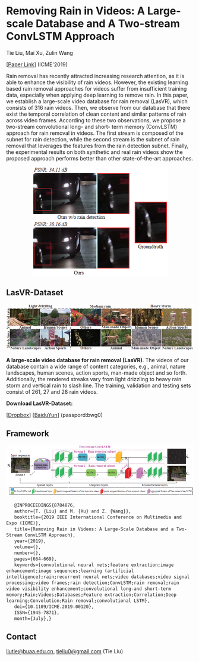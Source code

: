 # Removing Rain in Videos: A Large-scale Database and A Two-stream ConvLSTM Approach

Tie Liu, Mai Xu, Zulin Wang

[[Paper Link](https://ieeexplore.ieee.org/document/8784876)] (ICME'2019)

Rain removal has recently attracted increasing research attention, as it is able to enhance the visibility of rain videos. However, the existing learning based rain removal approaches for videos suffer from insufficient training data, especially when applying deep learning to remove rain. In this paper, we establish a large-scale video database for rain removal (LasVR), which consists of 316 rain videos. Then, we observe from our database that there exist the temporal correlation of clean content and similar patterns of rain across video frames. According to these two observations, we propose a two-stream convolutional long- and short- term memory (ConvLSTM) approach for rain removal in videos. The first stream is composed of the subnet for rain detection, while the second stream is the subnet of rain removal that leverages the features from the rain detection subnet. Finally, the experimental results on both synthetic and real rain videos show the proposed approach performs better than other state-of-the-art approaches.

<p align="center">
<img src="src_img/fig1.png"/>
</p>

## LasVR-Dataset
![Video_class](./src_img/dataset_example.png)

**A large-scale video database for rain removal (LasVR)**. The videos of our database contain a wide range of content categories, e.g., animal, nature landscapes, human scenes, action sports, man-made object and so forth. Additionally, the rendered streaks vary from light drizzling to heavy rain storm and vertical rain to slash line. The training, validation and testing sets consist of 261, 27 and 28 rain videos.

**Download LasVR-Dataset:**

[[Dropbox](https://www.dropbox.com/s/cf1q283dvwvpby9/LasVR.zip?dl=0)]     [[BaiduYun](https://pan.baidu.com/s/1uyrCiK7rtFzOYKGBaf_D5w)] (passpord:bwg0)

## Framework
![Video_class](./src_img/framework.png)

       @INPROCEEDINGS{8784876,
       author={T. {Liu} and M. {Xu} and Z. {Wang}},
       booktitle={2019 IEEE International Conference on Multimedia and Expo (ICME)},
       title={Removing Rain in Videos: A Large-Scale Database and a Two-Stream ConvLSTM Approach},
       year={2019},
       volume={},
       number={},
       pages={664-669},
       keywords={convolutional neural nets;feature extraction;image enhancement;image sequences;learning (artificial intelligence);rain;recurrent neural nets;video databases;video signal processing;video frames;rain detection;ConvLSTM;rain removal;rain video visibility enhancement;convolutional long-and short-term memory;Rain;Videos;Databases;Feature extraction;Correlation;Deep learning;Convolution;Rain removal;convolutional LSTM},
       doi={10.1109/ICME.2019.00120},
       ISSN={1945-7871},
       month={July},}


## Contact
liutie@buaa.edu.cn, tieliu0@gmail.com (Tie Liu)
